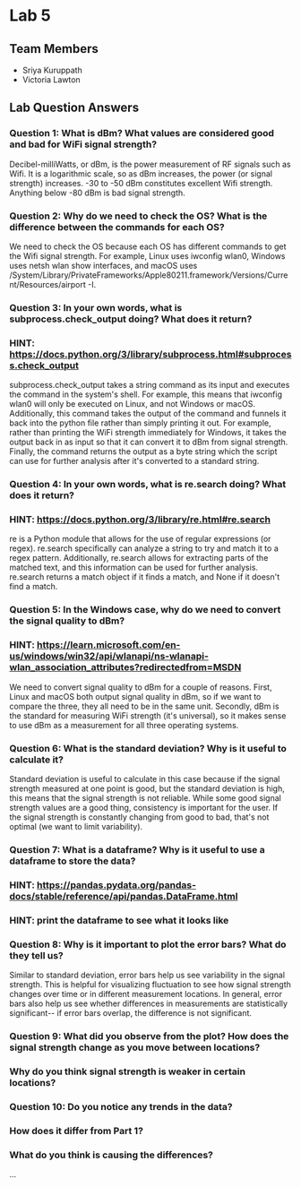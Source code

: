 # Lab 5

## Team Members
- Sriya Kuruppath
- Victoria Lawton

## Lab Question Answers

  ### Question 1: What is dBm? What values are considered good and bad for WiFi signal strength?
  Decibel-milliWatts, or dBm, is the power measurement of RF signals such as Wifi. It is a logarithmic scale, so as dBm increases, the power (or signal strength) increases. -30 to -50 dBm constitutes excellent Wifi strength. Anything below -80 dBm is bad signal strength.
  
  ### Question 2: Why do we need to check the OS? What is the difference between the commands for each OS?
  We need to check the OS because each OS has different commands to get the Wifi signal strength. For example, Linux uses iwconfig wlan0, Windows uses netsh wlan show interfaces, and macOS uses /System/Library/PrivateFrameworks/Apple80211.framework/Versions/Current/Resources/airport -I.
  
  ### Question 3: In your own words, what is subprocess.check_output doing? What does it return?
  ### HINT: https://docs.python.org/3/library/subprocess.html#subprocess.check_output

  subprocess.check_output takes a string command as its input and executes the command in the system's shell. For example, this means that iwconfig wlan0 will only be executed on Linux, and not Windows or macOS. Additionally, this command takes the output of the command and funnels it back into the python file rather than simply printing it out. For example, rather than printing the WiFi strength immediately for Windows, it takes the output back in as input so that it can convert it to dBm from signal strength. Finally, the command returns the output as a byte string which the script can use for further analysis after it's converted to a standard string.
  
  ### Question 4: In your own words, what is re.search doing? What does it return?
  ### HINT: https://docs.python.org/3/library/re.html#re.search
re is a Python module that allows for the use of regular expressions (or regex). re.search specifically can analyze a string to try and match it to a regex pattern. Additionally, re.search allows for extracting parts of the matched text, and this information can be used for further analysis. re.search returns a match object if it finds a match, and None if it doesn't find a match.
  
  ### Question 5: In the Windows case, why do we need to convert the signal quality to dBm?
  ### HINT: https://learn.microsoft.com/en-us/windows/win32/api/wlanapi/ns-wlanapi-wlan_association_attributes?redirectedfrom=MSDN
We need to convert signal quality to dBm for a couple of reasons. First, Linux and macOS both output signal quality in dBm, so if we want to compare the three, they all need to be in the same unit. Secondly, dBm is the standard for measuring WiFi strength (it's universal), so it makes sense to use dBm as a measurement for all three operating systems.
  
  ### Question 6: What is the standard deviation? Why is it useful to calculate it?
  Standard deviation is useful to calculate in this case because if the signal strength measured at one point is good, but the standard deviation is high, this means that the signal strength is not reliable. While some good signal strength values are a good thing, consistency is important for the user. If the signal strength is constantly changing from good to bad, that's not optimal (we want to limit variability). 

  ### Question 7: What is a dataframe? Why is it useful to use a dataframe to store the data?
  ### HINT: https://pandas.pydata.org/pandas-docs/stable/reference/api/pandas.DataFrame.html
  ### HINT: print the dataframe to see what it looks like

  ### Question 8: Why is it important to plot the error bars? What do they tell us?
  Similar to standard deviation, error bars help us see variability in the signal strength. This is helpful for visualizing fluctuation to see how signal strength changes over time or in different measurement locations. In general, error bars also help us see whether differences in measurements are statistically significant-- if error bars overlap, the difference is not significant.

  ### Question 9: What did you observe from the plot? How does the signal strength change as you move between locations?
  ###             Why do you think signal strength is weaker in certain locations?
  

  ### Question 10: Do you notice any trends in the data?
  ###              How does it differ from Part 1?
  ###              What do you think is causing the differences?
...
